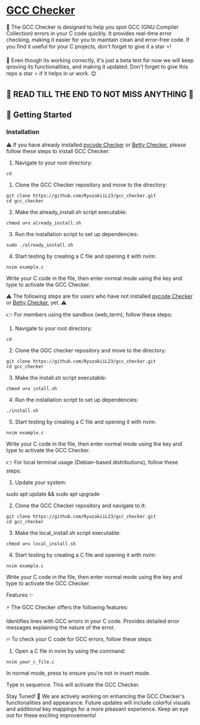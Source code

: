 
# [GCC Checker](https://github.com/RyuzakiiL23/GCC_checker)

📜 The GCC Checker is designed to help you spot GCC (GNU Compiler Collection) errors in your C code quickly. It provides real-time error checking, making it easier for you to maintain clean and error-free code. If you find it useful for your C projects, don't forget to give it a star ⭐!

:seedling: Even though its working correctly, it's just a beta test for now we will keep iproving its functionalities, and making it updated. Don't forget to give this repo a star :star: if it helps in ur work. 😊

## :loudspeaker: READ TILL THE END TO NOT MISS ANYTHING :loudspeaker:

## 🚀 Getting Started

### Installation

⚠️ If you have already installed [pycode Checker](https://github.com/RyuzakiiL23/pycode_checker/tree/main) or [Betty Checker](https://github.com/RyuzakiiL23/Betty_checker/tree/main), please follow these steps to install GCC Checker:

1. Navigate to your root directory:

```
cd
```

1. Clone the GCC Checker repository and move to the directory:
```
git clone https://github.com/RyuzakiiL23/gcc_checker.git
cd gcc_checker
```

2. Make the already_install.sh script executable:

```
chmod u+x already_install.sh
```

3. Run the installation script to set up dependencies:

```
sudo ./already_install.sh
```

4. Start testing by creating a C file and opening it with nvim:

```
nvim example.c
```

Write your C code in the file, then enter normal mode using the <Esc> key and type <Space> <g> <c> to activate the GCC Checker.

⚠️ The following steps are for users who have not installed  [pycode Checker](https://github.com/RyuzakiiL23/pycode_checker/tree/main) or [Betty Checker](https://github.com/RyuzakiiL23/Betty_checker/tree/main), yet. ⚠️ 

👉 For members using the sandbox (web_term), follow these steps:

1. Navigate to your root directory:

```
cd
```

2. Clone the GGC checker repository and move to the directory:

```
git clone https://github.com/RyuzakiiL23/gcc_checker.git
cd gcc_checker
```

3. Make the install.sh script executable:

```
chmod u+x intall.sh
```

4. Run the installation script to set up dependencies:

```
./install.sh
```

5. Start testing by creating a C file and opening it with nvim:

```
nvim example.c
```

Write your C code in the file, then enter normal mode using the <Esc> key and type <Space> <g> <c> to activate the GCC Checker.

👉 For local terminal usage (Debian-based distributions), follow these steps:

1. Update your system:

sudo apt update && sudo apt upgrade

2. Clone the GCC Checker repository and navigate to it:

```
git clone https://github.com/RyuzakiiL23/gcc_checker.git
cd gcc_checker
```

3. Make the local_install.sh script executable:

```
chmod u+x local_install.sh

```

4. Start testing by creating a C file and opening it with nvim:

```
nvim example.c
```

Write your C code in the file, then enter normal mode using the <Esc> key and type <Space> <g> <c> to activate the GCC Checker.

Features ✨

⚡️ The GCC Checker offers the following features:

Identifies lines with GCC errors in your C code.
Provides detailed error messages explaining the nature of the error.

🔥 To check your C code for GCC errors, follow these steps:

1. Open a C file in nvim by using the command:

```
nvim your_c_file.c
```

In normal mode, press <Esc> to ensure you're not in insert mode.

Type <Space> <g> <c> in sequence. This will activate the GCC Checker.

Stay Tuned!
🌟 We are actively working on enhancing the GCC Checker's functionalities and appearance. Future updates will include colorful visuals and additional key mappings for a more pleasant experience. Keep an eye out for these exciting improvements!
